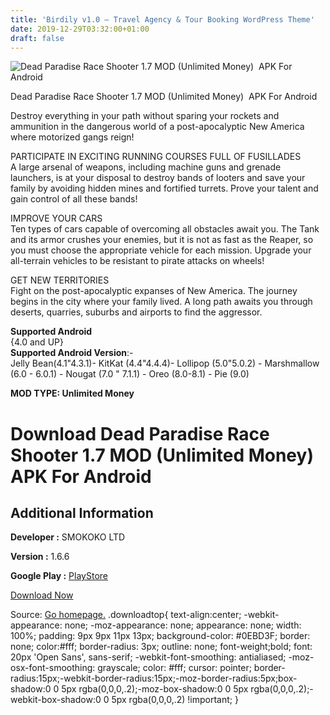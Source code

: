```yaml
---
title: 'Birdily v1.0 – Travel Agency & Tour Booking WordPress Theme'
date: 2019-12-29T03:32:00+01:00
draft: false
---
```


![Dead Paradise Race Shooter 1.7 MOD (Unlimited Money)  APK For Android](https://i0.wp.com/apkhome.net/wp-content/uploads/2019/12/Dead-Paradise-Race-Shooter.png "Dead Paradise Race Shooter 1.7 MOD (Unlimited Money)  APK For Android")

  

Dead Paradise Race Shooter 1.7 MOD (Unlimited Money)  APK For Android

Destroy everything in your path without sparing your rockets and ammunition in the dangerous world of a post-apocalyptic New America where motorized gangs reign!

PARTICIPATE IN EXCITING RUNNING COURSES FULL OF FUSILLADES  
A large arsenal of weapons, including machine guns and grenade launchers, is at your disposal to destroy bands of looters and save your family by avoiding hidden mines and fortified turrets. Prove your talent and gain control of all these bands!

IMPROVE YOUR CARS  
Ten types of cars capable of overcoming all obstacles await you. The Tank and its armor crushes your enemies, but it is not as fast as the Reaper, so you must choose the appropriate vehicle for each mission. Upgrade your all-terrain vehicles to be resistant to pirate attacks on wheels!

GET NEW TERRITORIES  
Fight on the post-apocalyptic expanses of New America. The journey begins in the city where your family lived. A long path awaits you through deserts, quarries, suburbs and airports to find the aggressor.

**Supported Android**  
{4.0 and UP}  
**Supported Android Version**:-  
Jelly Bean(4.1"4.3.1)- KitKat (4.4"4.4.4)- Lollipop (5.0"5.0.2) - Marshmallow (6.0 - 6.0.1) - Nougat (7.0 " 7.1.1) - Oreo (8.0-8.1) - Pie (9.0)

**MOD TYPE: Unlimited Money**

Download Dead Paradise Race Shooter 1.7 MOD (Unlimited Money)  APK For Android
===============================================================================

Additional Information
----------------------

**Developer :** SMOKOKO LTD

**Version :** 1.6.6

**Google Play :** [PlayStore](https://play.google.com/store/apps/details?id=com.herocraft.game.free.deadparadise)

  

[Download Now](https://store4app.co/post/dead-paradise-race-shooter-1-7-mod-unlimited-money-apk-for-android_1577544988)

  
Source: [Go homepage.](https://store4app.co/post/dead-paradise-race-shooter-1-7-mod-unlimited-money-apk-for-android_1577544988) .downloadtop{ text-align:center; -webkit-appearance: none; -moz-appearance: none; appearance: none; width: 100%; padding: 9px 9px 11px 13px; background-color: #0EBD3F; border: none; color:#fff; border-radius: 3px; outline: none; font-weight;bold; font: 20px 'Open Sans', sans-serif; -webkit-font-smoothing: antialiased; -moz-osx-font-smoothing: grayscale; color: #fff; cursor: pointer; border-radius:15px;-webkit-border-radius:15px;-moz-border-radius:5px;box-shadow:0 0 5px rgba(0,0,0,.2);-moz-box-shadow:0 0 5px rgba(0,0,0,.2);-webkit-box-shadow:0 0 5px rgba(0,0,0,.2) !important; }